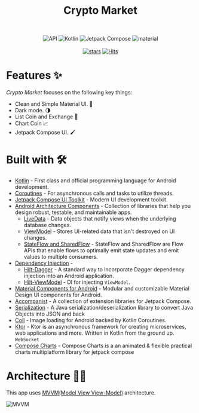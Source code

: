 <h1 align="center">Crypto Market</h1>

<br />
<p align="center">
  <img alt="API" src="https://img.shields.io/badge/Api%2021+-50f270?logo=android&logoColor=black&style=for-the-badge"/>
  <img alt="Kotlin" src="https://img.shields.io/badge/Kotlin-a503fc?logo=kotlin&logoColor=white&style=for-the-badge"/>
  <img alt="Jetpack Compose" src="https://img.shields.io/static/v1?style=for-the-badge&message=Jetpack+Compose&color=4285F4&logo=Jetpack+Compose&logoColor=FFFFFF&label="/> 
  <img alt="material" src="https://custom-icon-badges.demolab.com/badge/material%20you-lightblue?style=for-the-badge&logoColor=333&logo=material-you"/>
  <br />
  <br />
  <a href="https://github.com/AgungPrabowo/Crypto-Market/stargazers"><img alt="stars" src="https://img.shields.io/github/stars/AgungPrabowo/crypto-market?color=ffff00&style=for-the-badge"/></a>
  <a href="https://hits.sh/github.com/AgungPrabowo/crypto-market/"><img alt="Hits" src="https://hits.sh/github.com/AgungPrabowo/Crypto-Market.svg?style=for-the-badge&label=Views&extraCount=10&color=54856b"/></a>
  <br />
</p>

# Features ✨

_Crypto Market_ focuses on the following key things:

- Clean and Simple Material UI. 🎨
- Dark mode. 🌗
- List Coin and Exchange 📙
- Chart Coin 📈
- Jetpack Compose UI. 🖌

# Built with 🛠

- [Kotlin](https://kotlinlang.org/) - First class and official programming language for Android development.
- [Coroutines](https://kotlinlang.org/docs/reference/coroutines-overview.html) - For asynchronous calls and tasks to utilize threads.
- [Jetpack Compose UI Toolkit](https://developer.android.com/jetpack/compose) - Modern UI development toolkit.
- [Android Architecture Components](https://developer.android.com/topic/libraries/architecture) - Collection of libraries that help you design robust, testable, and maintainable apps.
  - [LiveData](https://developer.android.com/topic/libraries/architecture/livedata) - Data objects that notify views when the underlying database changes.
  - [ViewModel](https://developer.android.com/topic/libraries/architecture/viewmodel) - Stores UI-related data that isn't destroyed on UI changes.
  - [StateFlow and SharedFlow](https://developer.android.com/kotlin/flow/stateflow-and-sharedflow#:~:text=StateFlow%20is%20a%20state%2Dholder,property%20of%20the%20MutableStateFlow%20class.) - StateFlow and SharedFlow are Flow APIs that enable flows to optimally emit state updates and emit values to multiple consumers.
- [Dependency Injection](https://developer.android.com/training/dependency-injection) -
  - [Hilt-Dagger](https://dagger.dev/hilt/) - A standard way to incorporate Dagger dependency injection into an Android application.
  - [Hilt-ViewModel](https://developer.android.com/training/dependency-injection/hilt-jetpack) - DI for injecting ```ViewModel```.
- [Material Components for Android](https://github.com/material-components/material-components-android) - Modular and customizable Material Design UI components for Android.
- [Accompanist](https://google.github.io/accompanist/) - A collection of extension libraries for Jetpack Compose.
- [Serialization](https://github.com/Kotlin/kotlinx.serialization) - A Java serialization/deserialization library to convert Java Objects into JSON and back
- [Coil](https://github.com/coil-kt/coil) - Image loading for Android backed by Kotlin Coroutines.
- [Ktor](https://github.com/ktorio/ktor) - Ktor is an asynchronous framework for creating microservices, web applications and more. Written in Kotlin from the ground up. ```WebSocket```
- [Compose Charts](https://github.com/ehsannarmani/ComposeCharts) - Compose Charts is a an animated & flexible practical charts multiplatform library for jetpack compose

# Architecture 👷‍♂️
This app uses [MVVM(Model View View-Model)](https://developer.android.com/topic/architecture#recommended-app-arch) architecture.

![MVVM](assets/mvvm.png)
